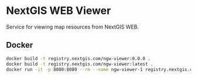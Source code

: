 # NextGIS WEB Viewer

Service for viewing map resources from NextGIS WEB.

## Docker

```bash
docker build -t registry.nextgis.com/ngw-viewer:0.0.0 .
docker build -t registry.nextgis.com/ngw-viewer:latest .
docker run -it -p 8080:8080 --rm --name ngw-viewer-1 registry.nextgis.com/ngw-viewer:latest
```
